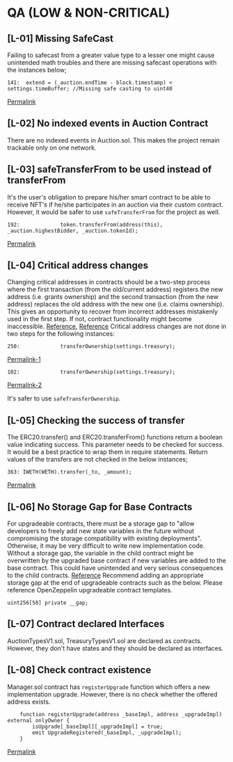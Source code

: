 # QA (LOW & NON-CRITICAL)

## [L-01] Missing SafeCast
Failing to safecast from a greater value type to a lesser one might cause unintended math troubles and there are missing safecast operations with the instances below;

```solidity
141:  extend = (_auction.endTime - block.timestamp) < settings.timeBuffer; //Missing safe casting to uint40
```
[Permalink](https://github.com/code-423n4/2022-09-nouns-builder/blob/7e9fddbbacdd7d7812e912a369cfd862ee67dc03/src/auction/Auction.sol#L141)

## [L-02] No indexed events in Auction Contract
There are no indexed events in Auction.sol. This makes the project remain trackable only on one network.

## [L-03] safeTransferFrom to be used instead of transferFrom
It's the user's obligation to prepare his/her smart contract to be able to receive NFT's if he/she participates in an auction via their custom contract. However, it would be safer to use `safeTransferFrom` for the project as well.
```solidity
192:             token.transferFrom(address(this), _auction.highestBidder, _auction.tokenId);
```
[Permalink](https://github.com/code-423n4/2022-09-nouns-builder/blob/7e9fddbbacdd7d7812e912a369cfd862ee67dc03/src/auction/Auction.sol#L192)

## [L-04] Critical address changes

Changing critical addresses in contracts should be a two-step process where the first transaction (from the old/current address) registers the new address (i.e. grants ownership) and the second transaction (from the new address) replaces the old address with the new one (i.e. claims ownership). This gives an opportunity to recover from incorrect addresses mistakenly used in the first step. If not, contract functionality might become inaccessible. [Reference](https://github.com/OpenZeppelin/openzeppelin-contracts/issues/1488), [Reference](https://github.com/OpenZeppelin/openzeppelin-contracts/issues/2369)
Critical address changes are not done in two steps for the following instances:
```solidity
250:             transferOwnership(settings.treasury);
```
[Permalink-1](https://github.com/code-423n4/2022-09-nouns-builder/blob/7e9fddbbacdd7d7812e912a369cfd862ee67dc03/src/auction/Auction.sol#L250)

```solidity
102:             transferOwnership(settings.treasury);
```
[Permalink-2](https://github.com/code-423n4/2022-09-nouns-builder/blob/7e9fddbbacdd7d7812e912a369cfd862ee67dc03/src/token/metadata/MetadataRenderer.sol#L102)

It's safer to use `safeTransferOwnership`.

## [L-05] Checking the success of transfer
The ERC20.transfer() and ERC20.transferFrom() functions return a boolean value indicating success. This parameter needs to be checked for success.
It would be a best practice to wrap them in require statements.
Return values of the transfers are not checked in the below instances;
```solidity
363: IWETH(WETH).transfer(_to, _amount);
```
[Permalink](https://github.com/code-423n4/2022-09-nouns-builder/blob/7e9fddbbacdd7d7812e912a369cfd862ee67dc03/src/auction/Auction.sol#L363)


## [L-06] No Storage Gap for Base Contracts
For upgradeable contracts, there must be a storage gap to "allow developers to freely add new state variables in the future without compromising the storage compatibility with existing deployments". Otherwise, it may be very difficult to write new implementation code. Without a storage gap, the variable in the child contract might be overwritten by the upgraded base contract if new variables are added to the base contract. This could have unintended and very serious consequences to the child contracts.
[Reference](https://docs.openzeppelin.com/upgrades-plugins/1.x/writing-upgradeable#storage-gaps)
Recommend adding an appropriate storage gap at the end of upgradeable contracts such as the below. Please reference OpenZeppelin upgradeable contract templates.
```solidity
uint256[50] private __gap;
```

## [L-07] Contract declared Interfaces
AuctionTypesV1.sol, TreasuryTypesV1.sol are declared as contracts. However, they don't have states and they should be declared as interfaces.

## [L-08] Check contract existence
Manager.sol contract has `registerUpgrade` function which offers a new implementation upgrade. However, there is no check whether the offered address exists. 
```solidity
    function registerUpgrade(address _baseImpl, address _upgradeImpl) external onlyOwner {
        isUpgrade[_baseImpl][_upgradeImpl] = true;
        emit UpgradeRegistered(_baseImpl, _upgradeImpl);
    }
```
[Permalink](https://github.com/code-423n4/2022-09-nouns-builder/blob/7e9fddbbacdd7d7812e912a369cfd862ee67dc03/src/manager/Manager.sol#L187-L191)

